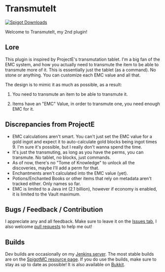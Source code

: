# TransmuteIt

[![Spigot Downloads](https://img.shields.io/spiget/downloads/76287?style=flat-square)](https://www.spigotmc.org/resources/transmuteit.76287)

Welcome to TransmuteIt, my 2nd plugin!

## Lore

This plugin is inspired by ProjectE's transmutation tablet. I'm a big fan of the EMC system, and how you actually need to transmute the item to be able to transmute more of it. This is essentially just the tablet (as a command). No stone or anything. You can customize each EMC value and all that.

The design is to mimic it as much as possible, as a result:

1) You need to transmute an item to be able to transmute it.

2) Items have an "EMC" Value, in order to transmute one, you need enough EMC for it.

## Discrepancies from ProjectE

* EMC calculations aren't smart. You can't just set the EMC value for a gold ingot and expect it to auto-calculate gold blocks being ingot times 9. I'm sure it's possible, but I really don't wanna spend the time.
* It's just the transmuting, as long as you have the perms, you can transmute. No tablet, no blocks, just commands.
* As of now, there's no "Tome of Knowledge" to unlock all the discoveries, maybe I'll add a perm for that.
* Enchantments aren't calculated into the EMC value (yet).
* Potions/Enchanted Books or other items that rely on metadata aren't tracked either. Only names so far.
* EMC is limited to a Java int (2.1 billion), however if economy is enabled, it is limited to the Vault maximum.

## Bugs / Feedback / Contribution

I appreciate any and all feedback. Make sure to leave it on the [Issues tab](https://github.com/ChewMC/TransmuteIt/issues), I also welcome [pull requests](https://github.com/ChewMC/TransmuteIt/pulls) to help me out!

## Builds

Dev builds are occasionally on my [Jenkins server](https://jenkins.chew.pw/job/ChewMC/job/TransmuteIt/). The most stable builds are on the [SpigotMC resource page](https://www.spigotmc.org/resources/transmuteit.76287/). If you do use the builds, make sure to stay as up to date as possible! It is also available on [Bukkit](https://dev.bukkit.org/projects/transmuteit).
